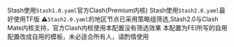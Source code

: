 Stash使用`Stash1.0.yaml`官方Clash(Premium内核)
Stash使用`Stash2.0.yaml`最好使用TF版
⚠️`Stash2.0.yaml`的地区节点已采用策略组筛选,Stash2.0与Clash Mate内核支持，官方Clash内核使用本配置没有筛选效果
本配置为FEI所写的自用配置改成自用的模板，未必适合所有人，请酌情使用
